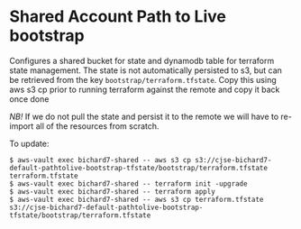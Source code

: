 # Shared Account Path to Live bootstrap

Configures a shared bucket for state and dynamodb table for terraform state management.
The state is not automatically persisted to s3, but can be retrieved from the key `bootstrap/terraform.tfstate`. Copy this using aws s3 cp prior to running terraform against the remote and copy it back once done

_NB!_
If we do not pull the state and persist it to the remote we will have to re-import all of the resources
from scratch.

To update:

```shell
$ aws-vault exec bichard7-shared -- aws s3 cp s3://cjse-bichard7-default-pathtolive-bootstrap-tfstate/bootstrap/terraform.tfstate terraform.tfstate
$ aws-vault exec bichard7-shared -- terraform init -upgrade
$ aws-vault exec bichard7-shared -- terraform apply
$ aws-vault exec bichard7-shared -- aws s3 cp terraform.tfstate s3://cjse-bichard7-default-pathtolive-bootstrap-tfstate/bootstrap/terraform.tfstate
```
